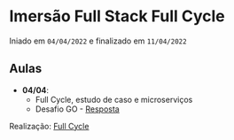 # Imersão Full Stack Full Cycle

Iniado em `04/04/2022` e finalizado em `11/04/2022`

## Aulas

- **04/04**:
    - Full Cycle, estudo de caso e microserviços
    - Desafio GO - [Resposta](https://hub.docker.com/r/raferreira96/codeeducation)

Realização: [Full Cycle](https://imersao.fullcycle.com.br)